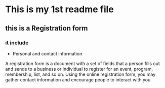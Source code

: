 # This is my 1st readme file
## this is a Registration form
### it include
<ul><li>Personal and contact information</li></ul>
A registration form is a document with a set of fields that a person fills out and sends to a business or individual to register for an event, program, membership, list, and so on. Using the online registration form, you may gather contact information and encourage people to interact with you
